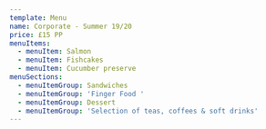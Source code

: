 ```yaml
---
template: Menu
name: Corporate - Summer 19/20
price: £15 PP
menuItems:
  - menuItem: Salmon
  - menuItem: Fishcakes
  - menuItem: Cucumber preserve
menuSections:
  - menuItemGroup: Sandwiches
  - menuItemGroup: 'Finger Food '
  - menuItemGroup: Dessert
  - menuItemGroup: 'Selection of teas, coffees & soft drinks'
---
```

